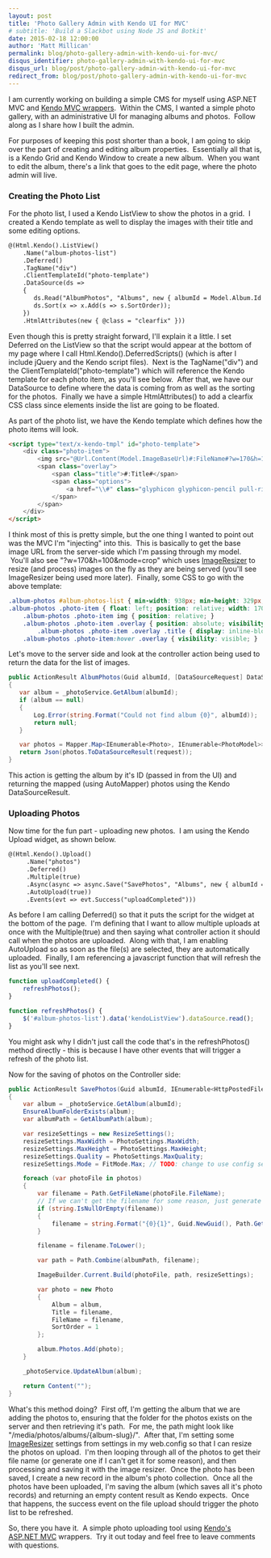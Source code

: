 ```yaml
---
layout: post
title: 'Photo Gallery Admin with Kendo UI for MVC'
# subtitle: 'Build a Slackbot using Node JS and Botkit'
date: 2015-02-18 12:00:00
author: 'Matt Millican'
permalink: blog/photo-gallery-admin-with-kendo-ui-for-mvc/
disqus_identifier: photo-gallery-admin-with-kendo-ui-for-mvc
disqus_url: blog/post/photo-gallery-admin-with-kendo-ui-for-mvc
redirect_from: blog/post/photo-gallery-admin-with-kendo-ui-for-mvc
---
```


I am currently working on building a simple CMS for myself using ASP.NET MVC and [Kendo MVC wrappers](http://www.telerik.com/aspnet-mvc).  Within the CMS, I wanted a simple photo gallery, with an administrative UI for managing albums and photos.  Follow along as I share how I built the admin.

For purposes of keeping this post shorter than a book, I am going to skip over the part of creating and editing album properties.  Essentially all that is, is a Kendo Grid and Kendo Window to create a new album.  When you want to edit the album, there's a link that goes to the edit page, where the photo admin will live.

### Creating the Photo List

For the photo list, I used a Kendo ListView to show the photos in a grid.  I created a Kendo template as well to display the images with their title and some editing options.  

``` html
@(Html.Kendo().ListView()
    .Name("album-photos-list")
    .Deferred()
    .TagName("div")
    .ClientTemplateId("photo-template")
    .DataSource(ds => 
    {
       ds.Read("AlbumPhotos", "Albums", new { albumId = Model.Album.Id }); 
       ds.Sort(x => x.Add(s => s.SortOrder));
    })
    .HtmlAttributes(new { @class = "clearfix" }))
```

Even though this is pretty straight forward, I'll explain it a little. I set Deferred on the ListView so that the script would appear at the bottom of my page where I call Html.Kendo().DeferredScripts() (which is after I include jQuery and the Kendo script files).  Next is the TagName("div") and the ClientTemplateId("photo-template") which will reference the Kendo template for each photo item, as you'll see below.  After that, we have our DataSource to define where the data is coming from as well as the sorting for the photos.  Finally we have a simple HtmlAttributes() to add a clearfix CSS class since elements inside the list are going to be floated.

As part of the photo list, we have the Kendo template which defines how the photo items will look.

``` html
<script type="text/x-kendo-tmpl" id="photo-template">
    <div class="photo-item">
        <img src="@Url.Content(Model.ImageBaseUrl)#:FileName#?w=170&h=100&mode=crop" />
        <span class="overlay">
            <span class="title">#:Title#</span>
            <span class="options">
                <a href="\\#" class="glyphicon glyphicon-pencil pull-right photo-edit-button" style="color: white; text-decoration: none;" data-photo-id="#:Id#"></a>
            </span>
        </span>
    </div>
</script>
```

I think most of this is pretty simple, but the one thing I wanted to point out was the MVC I'm "injecting" into this.  This is basically to get the base image URL from the server-side which I'm passing through my model.  You'll also see "?w=170&h=100&mode=crop" which uses [ImageResizer](http://imageresizing.net/) to resize (and process) images on the fly as they are being served (you'll see ImageResizer being used more later).  Finally, some CSS to go with the above template:

``` css
.album-photos #album-photos-list { min-width: 938px; min-height: 329px; }
.album-photos .photo-item { float: left; position: relative; width: 170px; height: 100px; margin: 5px; }
    .album-photos .photo-item img { position: relative; }
    .album-photos .photo-item .overlay { position: absolute; visibility: hidden; left: 0; top: 81px; z-index: 100; width: 166px; height: 15px; padding: 2px; background: #000000; background: rgba(0, 0, 0, 0.75); font-size: x-small; color: #FFF; }
        .album-photos .photo-item .overlay .title { display: inline-block; width: 140px; height: 15px; overflow: hidden; white-space: nowrap; text-overflow: ellipsis; }
    .album-photos .photo-item:hover .overlay { visibility: visible; }
```

Let's move to the server side and look at the controller action being used to return the data for the list of images.

``` c#
public ActionResult AlbumPhotos(Guid albumId, [DataSourceRequest] DataSourceRequest request)
{
   var album = _photoService.GetAlbum(albumId);
   if (album == null)
   {
       Log.Error(string.Format("Could not find album {0}", albumId));
       return null;
   }

   var photos = Mapper.Map<IEnumerable<Photo>, IEnumerable<PhotoModel>>(album.Photos);
   return Json(photos.ToDataSourceResult(request));
}
```

This action is getting the album by it's ID (passed in from the UI) and returning the mapped (using AutoMapper) photos using the Kendo DataSourceResult.  

### Uploading Photos

Now time for the fun part - uploading new photos.  I am using the Kendo Upload widget, as shown below.

``` html
@(Html.Kendo().Upload()
     .Name("photos")
     .Deferred()
     .Multiple(true)
     .Async(async => async.Save("SavePhotos", "Albums", new { albumId = Model.Album.Id })
     .AutoUpload(true))
     .Events(evt => evt.Success("uploadCompleted")))
```

As before I am calling Deferred() so that it puts the script for the widget at the bottom of the page.  I'm defining that I want to allow multiple uploads at once with the Multiple(true) and then saying what controller action it should call when the photos are uploaded.  Along with that, I am enabling AutoUpload so as soon as the file(s) are selected, they are automatically uploaded.  Finally, I am referencing a javascript function that will refresh the list as you'll see next.

``` js
function uploadCompleted() {
    refreshPhotos();
}

function refreshPhotos() {
    $('#album-photos-list').data('kendoListView').dataSource.read();
}
```

You might ask why I didn't just call the code that's in the refreshPhotos() method directly - this is because I have other events that will trigger a refresh of the photo list.

Now for the saving of photos on the Controller side:

``` c#
public ActionResult SavePhotos(Guid albumId, IEnumerable<HttpPostedFileBase> photos)
{
    var album = _photoService.GetAlbum(albumId);
    EnsureAlbumFolderExists(album);
    var albumPath = GetAlbumPath(album);

    var resizeSettings = new ResizeSettings();
    resizeSettings.MaxWidth = PhotoSettings.MaxWidth;
    resizeSettings.MaxHeight = PhotoSettings.MaxHeight;
    resizeSettings.Quality = PhotoSettings.MaxQuality;
    resizeSettings.Mode = FitMode.Max; // TODO: change to use config setting

    foreach (var photoFile in photos)
    {
        var filename = Path.GetFileName(photoFile.FileName);
        // If we can't get the filename for some reason, just generate one using a guid - yuck
        if (string.IsNullOrEmpty(filename))
        {
            filename = string.Format("{0}{1}", Guid.NewGuid(), Path.GetExtension(filename));
        }

        filename = filename.ToLower();

        var path = Path.Combine(albumPath, filename);

        ImageBuilder.Current.Build(photoFile, path, resizeSettings);

        var photo = new Photo
        {
            Album = album,
            Title = filename,
            FileName = filename,
            SortOrder = 1
        };

        album.Photos.Add(photo);
    }

    _photoService.UpdateAlbum(album);

    return Content("");
}
```

What's this method doing?  First off, I'm getting the album that we are adding the photos to, ensuring that the folder for the photos exists on the server and then retrieving it's path.  For me, the path might look like "/media/photos/albums/{album-slug}/".  After that, I'm setting some [ImageResizer](http://imageresizing.net/) settings from settings in my web.config so that I can resize the photos on upload.  I'm then looping through all of the photos to get their file name (or generate one if I can't get it for some reason), and then processing and saving it with the image resizer.  Once the photo has been saved, I create a new record in the album's photo collection.  Once all the photos have been uploaded, I'm saving the album (which saves all it's photo records) and returning an empty content result as Kendo expects.  Once that happens, the success event on the file upload should trigger the photo list to be refreshed.

So, there you have it.  A simple photo uploading tool using [Kendo's ASP.NET MVC](http://www.telerik.com/aspnet-mvc) wrappers.  Try it out today and feel free to leave comments with questions.